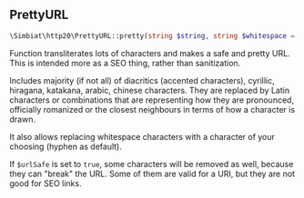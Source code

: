 ## PrettyURL

```php
\Simbiat\http20\PrettyURL::pretty(string $string, string $whitespace = '-', bool $urlSafe = true);
```

Function transliterates lots of characters and makes a safe and pretty URL. This is intended more as a SEO thing, rather than sanitization.

Includes majority (if not all) of diacritics  (accented characters), cyrillic, hiragana, katakana, arabic, chinese characters. They are replaced by Latin characters or combinations that are representing how they are pronounced, officially romanized or the closest neighbours in terms of how a character is drawn.

It also allows replacing whitespace characters with a character of your choosing (hyphen as default).

If `$urlSafe` is set to `true`, some characters will be removed as well, because they can "break" the URL. Some of them are valid for a URI, but they are not good for SEO links.
